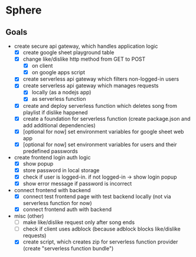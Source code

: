 # Sphere

## Goals
  - create secure api gateway, which handles application logic
    - [X] create google sheet playground table
    - [X] change like/dislike http method from GET to POST
      - [X] on client
      - [X] on google apps script
    - [X] create serverless api gateway which filters non-logged-in users
    - [X] create serverless api gateway which manages requests
      - [X] locally (as a nodejs app)
      - [X] as serverless function
    - [X] create and deploy serverless function which deletes song from playlist if dislike happened
    - [X] create a foundation for serverless function (create package.json and add additional dependencies)
    - [X] [optional for now] set environment variables for google sheet web app
    - [X] [optional for now] set environment variables for users and their predefined passwords
  - create frontend login auth logic
    - [X] show popup
    - [X] store password in local storage
    - [X] check if user is logged-in. if not logged-in -> show login popup 
    - [X] show error message if password is incorrect
  - connect frontend with backend
    - [X] connect test frontend page with test backend locally (not via serverless function for now)
    - [X] connect frontend auth with backend
  - misc (other)
    - [ ] make like/dislike request only after song ends
    - [ ] check if client uses adblock (because adblock blocks like/dislike requests)
    - [X] create script, which creates zip for serverless function provider (create "serverless function bundle")
